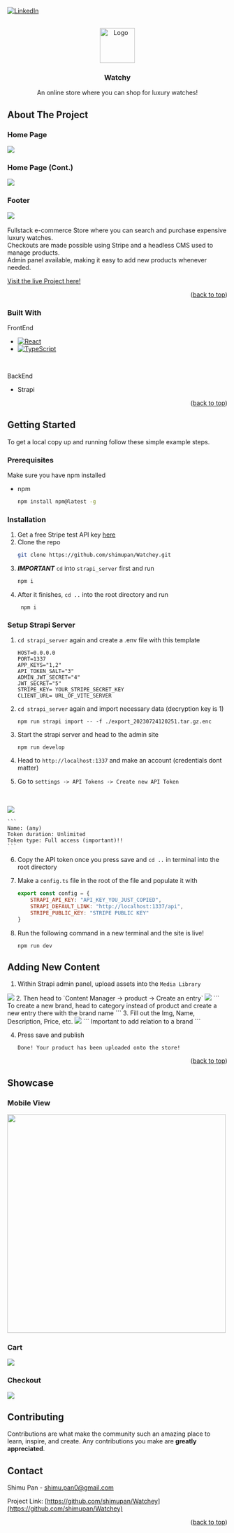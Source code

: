 <!-- Improved compatibility of back to top link: See: https://github.com/othneildrew/Best-README-Template/pull/73 -->
<a name="readme-top"></a>
<!--
*** Thanks for checking out the Best-README-Template. If you have a suggestion
*** that would make this better, please fork the repo and create a pull request
*** or simply open an issue with the tag "enhancement".
*** Don't forget to give the project a star!
*** Thanks again! Now go create something AMAZING! :D
-->


[![LinkedIn][linkedin-shield]][linkedin-url]



<!-- PROJECT LOGO -->
<br />
<div align="center">
  <a href="https://github.com/shimupan">
    <img src="./public/readme/86096.png" alt="Logo" width="80" height="80">
  </a>

  <h3 align="center">Watchy</h3>

  <p align="center">
    An online store where you can shop for luxury watches!
    <br />
  </p>
</div>







<!-- ABOUT THE PROJECT -->
## About The Project

### Home Page
<img src="./public/readme/HomePage.png">
<br/>

### Home Page (Cont.)

<img src="./public/readme/Footer.png">
<br/>

### Footer

<img src="./public/readme/ProductPage.png">

<br/>
<br/>
Fullstack e-commerce Store where you can search and purchase expensive luxury watches.
<br/>
Checkouts are made possible using Stripe and a headless CMS used to manage products.
<br/>
Admin panel available, making it easy to add new products whenever needed.
<br/>

<a href="youtube.com">Visit the live Project here!</a>

<p align="right">(<a href="#readme-top">back to top</a>)</p>

### Built With

FrontEnd
* [![React][React.js]][React-url]
* [![TypeScript](https://badges.frapsoft.com/typescript/code/typescript.png?v=101)](https://www.typescriptlang.org/)
<br/>

BackEnd

* Strapi

<p align="right">(<a href="#readme-top">back to top</a>)</p>

<!-- GETTING STARTED -->
## Getting Started

To get a local copy up and running follow these simple example steps.

### Prerequisites

Make sure you have npm installed
* npm
  ```sh
  npm install npm@latest -g
  ```

### Installation

1. Get a free Stripe test API key [here](https://stripe.com/)
2. Clone the repo
   ```sh
   git clone https://github.com/shimupan/Watchey.git
   ```
3. ***IMPORTANT*** `cd` into `strapi_server` first and run
   ```sh
   npm i
   ```
4. After it finishes, `cd ..` into the root directory and run 
   ```
    npm i
   ```

### Setup Strapi Server

1. `cd strapi_server` again and create a .env file with this template
    ```
    HOST=0.0.0.0
    PORT=1337
    APP_KEYS="1,2"
    API_TOKEN_SALT="3"
    ADMIN_JWT_SECRET="4"
    JWT_SECRET="5"
    STRIPE_KEY= YOUR_STRIPE_SECRET_KEY
    CLIENT_URL= URL_OF_VITE_SERVER
    ```

2. `cd strapi_server` again and import necessary data (decryption key is 1)
    ```
    npm run strapi import -- -f ./export_20230724120251.tar.gz.enc
    ```
3. Start the strapi server and head to the admin site
    ```
    npm run develop
    ```
4. Head to `http://localhost:1337` and make an account (credentials dont matter)

5. Go to `settings -> API Tokens -> Create new API Token`
<br/>
<br/>
<img src="./public/readme/API_TOKEN.png"/>

    ```
    Name: (any)
    Token duration: Unlimited
    Token type: Full access (important)!!
    ```

6. Copy the API token once you press save and `cd ..` in terminal into the root directory

7. Make a `config.ts` file in the root of the file and populate it with
    ```js
    export const config = {
        STRAPI_API_KEY: "API_KEY_YOU_JUST_COPIED",
        STRAPI_DEFAULT_LINK: "http://localhost:1337/api",
        STRIPE_PUBLIC_KEY: "STRIPE PUBLIC KEY"
    }
    ```

8. Run the following command in a new terminal and the site is live!
    ```
    npm run dev
    ```

## Adding New Content

1. Within Strapi admin panel, upload assets into the `Media Library`
<img src="./public/readme/media_library.png"/>
2. Then head to `Content Manager -> product -> Create an entry`
<img src="./public/readme/product.png"/>
    ```
    To create a new brand, head to category instead of product and create a new
    entry there with the brand name
    ```
3. Fill out the Img, Name, Description, Price, etc.
<img src="./public/readme/create.png"/>
    ```
    Important to add relation to a brand
    ```

4. Press save and publish
    ```
    Done! Your product has been uploaded onto the store!
    ```

<p align="right">(<a href="#readme-top">back to top</a>)</p>



<!-- USAGE EXAMPLES -->
## Showcase

### Mobile View

<img src="./public/readme/mobileView.png" height=500>

### Cart

<img src="./public/readme/Cart.png"/>

### Checkout

<img src="./public/readme/Checkout.png"/>


<!-- CONTRIBUTING -->
## Contributing

Contributions are what make the community such an amazing place to learn, inspire, and create. Any contributions you make are **greatly appreciated**.



<!-- CONTACT -->
## Contact

Shimu Pan - shimu.pan0@gmail.com

Project Link: [https://github.com/shimupan/Watchey](https://github.com/shimupan/Watchey)

<p align="right">(<a href="#readme-top">back to top</a>)</p>




<!-- MARKDOWN LINKS & IMAGES -->
<!-- https://www.markdownguide.org/basic-syntax/#reference-style-links -->
[contributors-shield]: https://img.shields.io/github/contributors/github_username/repo_name.svg?style=for-the-badge
[contributors-url]: https://github.com/github_username/repo_name/graphs/contributors
[forks-shield]: https://img.shields.io/github/forks/github_username/repo_name.svg?style=for-the-badge
[forks-url]: https://github.com/github_username/repo_name/network/members
[stars-shield]: https://img.shields.io/github/stars/github_username/repo_name.svg?style=for-the-badge
[stars-url]: https://github.com/github_username/repo_name/stargazers
[issues-shield]: https://img.shields.io/github/issues/github_username/repo_name.svg?style=for-the-badge
[issues-url]: https://github.com/github_username/repo_name/issues
[license-shield]: https://img.shields.io/github/license/github_username/repo_name.svg?style=for-the-badge
[license-url]: https://github.com/github_username/repo_name/blob/master/LICENSE.txt
[linkedin-shield]: https://img.shields.io/badge/-LinkedIn-black.svg?style=for-the-badge&logo=linkedin&colorB=555
[linkedin-url]: https://www.linkedin.com/in/shimupan/
[Next.js]: https://img.shields.io/badge/next.js-000000?style=for-the-badge&logo=nextdotjs&logoColor=white
[Next-url]: https://nextjs.org/
[React.js]: https://img.shields.io/badge/React-20232A?style=for-the-badge&logo=react&logoColor=61DAFB
[React-url]: https://reactjs.org/
[Vue.js]: https://img.shields.io/badge/Vue.js-35495E?style=for-the-badge&logo=vuedotjs&logoColor=4FC08D
[Vue-url]: https://vuejs.org/
[Angular.io]: https://img.shields.io/badge/Angular-DD0031?style=for-the-badge&logo=angular&logoColor=white
[Angular-url]: https://angular.io/
[Svelte.dev]: https://img.shields.io/badge/Svelte-4A4A55?style=for-the-badge&logo=svelte&logoColor=FF3E00
[Svelte-url]: https://svelte.dev/
[Laravel.com]: https://img.shields.io/badge/Laravel-FF2D20?style=for-the-badge&logo=laravel&logoColor=white
[Laravel-url]: https://laravel.com
[Bootstrap.com]: https://img.shields.io/badge/Bootstrap-563D7C?style=for-the-badge&logo=bootstrap&logoColor=white
[Bootstrap-url]: https://getbootstrap.com
[JQuery.com]: https://img.shields.io/badge/jQuery-0769AD?style=for-the-badge&logo=jquery&logoColor=white
[JQuery-url]: https://jquery.com 